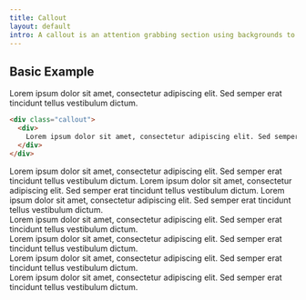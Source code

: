 ```yaml
---
title: Callout
layout: default
intro: A callout is an attention grabbing section using backgrounds to stand out from other sections.
---
```


## Basic Example

  <div class="callout">
    <div> 
      Lorem ipsum dolor sit amet, consectetur adipiscing elit. Sed semper erat tincidunt tellus vestibulum dictum. 
    </div>
  </div>

```html
<div class="callout">
  <div> 
    Lorem ipsum dolor sit amet, consectetur adipiscing elit. Sed semper erat tincidunt tellus vestibulum dictum. 
  </div>
</div>
```

<div class="callout callout--informative">
  <div class="layout-flex-baseline"> 
    <span class="fas fa-external-link-alt margin-right-small" aria-hidden="true"></span>
    <div>
      Lorem ipsum dolor sit amet, consectetur adipiscing elit. Sed semper erat tincidunt tellus vestibulum dictum. Lorem ipsum dolor sit amet, consectetur adipiscing elit. Sed semper erat tincidunt tellus vestibulum dictum. Lorem ipsum dolor sit amet, consectetur adipiscing elit. Sed semper erat tincidunt tellus vestibulum dictum. 
    </div>
  </div>
</div>
<div class="callout callout--informative">
  <div> 
    Lorem ipsum dolor sit amet, consectetur adipiscing elit. Sed semper erat tincidunt tellus vestibulum dictum. 
  </div>
</div>
<div class="callout callout--success">
  <div> 
    Lorem ipsum dolor sit amet, consectetur adipiscing elit. Sed semper erat tincidunt tellus vestibulum dictum. 
  </div>
</div>
<div class="callout callout--danger">
  <div> 
    Lorem ipsum dolor sit amet, consectetur adipiscing elit. Sed semper erat tincidunt tellus vestibulum dictum. 
  </div>
</div>
<div class="callout callout--emergency">
  <div> 
    Lorem ipsum dolor sit amet, consectetur adipiscing elit. Sed semper erat tincidunt tellus vestibulum dictum. 
  </div>
</div>

